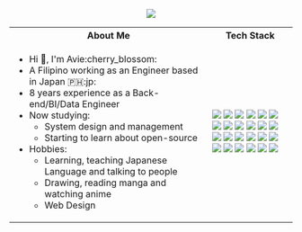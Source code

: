 <!-- # <p align = "center" >Hi 👋, I'm Avie:cherry_blossom: </p> -->
 <p align = "center" ><img align="center"  src="https://github.com/avie-dev/avie-dev/blob/master/readme_banner.png?raw" /></p>

<table>
<tr>
 <th>
 About Me
 </th>
<th>
Tech Stack
</th>
</tr>

<tr>
 <td width="70%">
   <ul>
     <li> Hi 👋, I'm Avie:cherry_blossom: </li>
     <li> A Filipino working as an Engineer based in Japan 🇵🇭:jp: 
     <li> 8 years experience as a Back-end/BI/Data Engineer</li>
     <li> Now studying:   
        <ul> 
          <li> System design and management </li>   
          <li> Starting to learn about open-source </li>            
        </ul>          
     </li>  
     <li> Hobbies:
        <ul> 
          <li> Learning, teaching Japanese Language and talking to people</li>
          <li> Drawing, reading manga and watching anime </li>
          <li> Web Design </li>
        </ul>
     </li>  
   </ul> 
</td>
<td>
    <img src="https://img.shields.io/badge/-Python-F9DC3E.svg?logo=python&style=flat">
    <img src="https://img.shields.io/badge/-Google%20Cloud-EEE.svg?logo=google-cloud&style=flat">    
    <img src="https://img.shields.io/badge/-Django-092E20.svg?logo=django&style=flat">
    <img src="https://img.shields.io/badge/-Flask-000000.svg?logo=flask&style=flat">    
     <img src="https://img.shields.io/badge/-GitHub-181717.svg?logo=github&style=flat">
    <img src="https://img.shields.io/badge/MySQL-005C84?style=for-the-badge&logo=mysql&logoColor=white&style=flat">   
    <img src="https://img.shields.io/badge/PHP-ccc.svg?logo=php&style=flat">
    <img src="https://img.shields.io/badge/Javascript-276DC3.svg?logo=javascript&style=flat">
    <img src="https://img.shields.io/badge/-CSS3-1572B6.svg?logo=css3&style=flat">
    <img src="https://img.shields.io/badge/-HTML5-333.svg?logo=html5&style=flat">
    <img src="https://img.shields.io/badge/-CakePHP-D3DC43.svg?logo=cakephp&style=flat">
    <img src="https://img.shields.io/badge/-Bootstrap-563D7C.svg?logo=bootstrap&style=flat">
    <img src="https://img.shields.io/badge/-React-555.svg?logo=react&style=flat">
    <img src="https://img.shields.io/badge/Flutter-02569B?style=for-the-badge&logo=flutter&logoColor=white&style=flat">  
    <img src="https://img.shields.io/badge/-jQuery-0769AD.svg?logo=jquery&style=flat">
    <img src="https://img.shields.io/badge/-Docker-EEE.svg?logo=docker&style=flat">
    <img src="https://img.shields.io/badge/-Visual%20Studio%20Code-007ACC.svg?logo=visual-studio-code&style=flat">
    <img src="https://img.shields.io/badge/-Vim-019733.svg?logo=vim&style=flat">
    <img src="https://img.shields.io/badge/-Atom-66595C.svg?logo=atom&style=flat">
    <img src="https://img.shields.io/badge/-Xcode-EEE.svg?logo=xcode&style=flat">
    <img src="https://img.shields.io/badge/-intellij%20IDEA-000.svg?logo=intellij-idea&style=flat">
    <img src="https://img.shields.io/badge/-Nginx-bfcfcf.svg?logo=nginx&style=flat">  
    <img src="https://img.shields.io/badge/dbt-FF694B?style=for-the-badge&logo=dbt&logoColor=white&style=flat">  
    <img src="https://img.shields.io/badge/Slack-4A154B?style=for-the-badge&logo=slack&logoColor=white&style=flat">
  </td>
</tr>
</table>


<!---
#### GitHub Stats 
<hr/>

[![trophy](https://github-profile-trophy.vercel.app/?username=avie-dev&theme=onedark&title=MultiLanguage,Repositories,Commits,PullRequest,Followers)](https://github.com/avie-dev/avie-dev)

<p>
  <a href="https://github.com/avie-dev/avie-dev"><img align="center" src="https://github-readme-stats.vercel.app/api?username=avie-dev&show_icons=true&theme=radical" /></a>
  <a href="https://github.com/avie-dev/avie-dev"><img align="center" src="https://github-readme-stats.vercel.app/api/top-langs/?username=avie-dev&layout=compact&theme=radical" /></a>
</p>

#### Twitter
<hr/>
<p align="left"> <a href="https://twitter.com/aviedev" target="blank"><img src="https://img.shields.io/twitter/follow/aviedev?logo=twitter&style=for-the-badge" alt="aviedev" /></a> </p> -->
